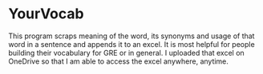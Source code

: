 # YourVocab
This program scraps meaning of the word, its synonyms and usage of that word in a sentence and appends it to an excel.
It is most helpful for people building their vocabulary for GRE or in general.
I uploaded that excel on OneDrive so that I am able to access the excel anywhere, anytime.
